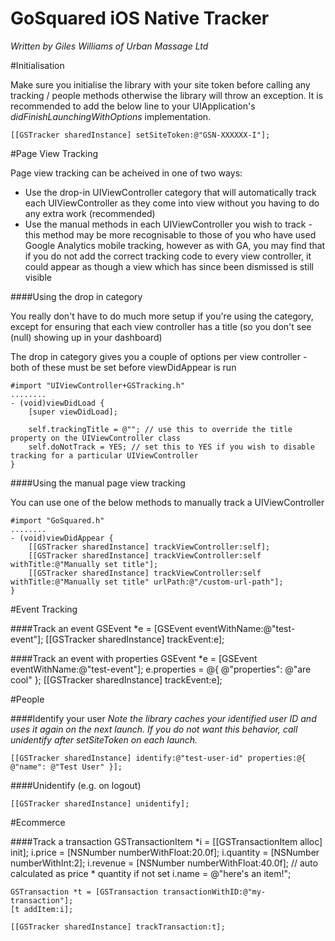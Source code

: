 GoSquared iOS Native Tracker
=========

*Written by Giles Williams of Urban Massage Ltd*

#Initialisation

Make sure you initialise the library with your site token before calling any tracking / people methods otherwise the library will throw an exception. It is recommended to add 
the below line to your UIApplication's *didFinishLaunchingWithOptions* implementation.

    [[GSTracker sharedInstance] setSiteToken:@"GSN-XXXXXX-I"];



#Page View Tracking

Page view tracking can be acheived in one of two ways:
* Use the drop-in UIViewController category that will automatically track each UIViewController as they come into view without you having to do any extra work (recommended)
* Use the manual methods in each UIViewController you wish to track - this method may be more recognisable to those of you who have used Google Analytics mobile tracking, however as with GA, you may find that if you do not add the correct tracking code to every view controller, it could appear as though a view which has since been dismissed is still visible

####Using the drop in category

You really don't have to do much more setup if you're using the category, except for ensuring that each view controller has a title (so you don't see (null) showing up in your dashboard)

The drop in category gives you a couple of options per view controller - both of these must be set before viewDidAppear is run

    #import "UIViewController+GSTracking.h"
    ........
    - (void)viewDidLoad {
        [super viewDidLoad];
        
        self.trackingTitle = @""; // use this to override the title property on the UIViewController class
        self.doNotTrack = YES; // set this to YES if you wish to disable tracking for a particular UIViewController
    }

####Using the manual page view tracking

You can use one of the below methods to manually track a UIViewController

    #import "GoSquared.h"
    ........
    - (void)viewDidAppear {
        [[GSTracker sharedInstance] trackViewController:self];
        [[GSTracker sharedInstance] trackViewController:self withTitle:@"Manually set title"];
        [[GSTracker sharedInstance] trackViewController:self withTitle:@"Manually set title" urlPath:@"/custom-url-path"];
    }


    
#Event Tracking

####Track an event
    GSEvent *e = [GSEvent eventWithName:@"test-event"];
    [[GSTracker sharedInstance] trackEvent:e];
    
####Track an event with properties
    GSEvent *e = [GSEvent eventWithName:@"test-event"];
    e.properties = @{ @"properties": @"are cool" };
    [[GSTracker sharedInstance] trackEvent:e];


    
#People

####Identify your user
*Note the library caches your identified user ID and uses it again on the next launch. If you do not want this behavior, call unidentify after setSiteToken on each launch.*

    [[GSTracker sharedInstance] identify:@"test-user-id" properties:@{ @"name": @"Test User" }];
    
####Unidentify (e.g. on logout)
    
    [[GSTracker sharedInstance] unidentify];



#Ecommerce

####Track a transaction
    GSTransactionItem *i = [[GSTransactionItem alloc] init];
    i.price = [NSNumber numberWithFloat:20.0f];
    i.quantity = [NSNumber numberWithInt:2];
    i.revenue = [NSNumber numberWithFloat:40.0f]; // auto calculated as price * quantity if not set
    i.name = @"here's an item!";

    GSTransaction *t = [GSTransaction transactionWithID:@"my-transaction"];
    [t addItem:i];

    [[GSTracker sharedInstance] trackTransaction:t];